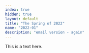 ```yaml
---
index: true
hidden: true
layout: default
title: "The Spring of 2022"
name: "2022-01"
description: "email version - again"
---
```


This is a text here.

